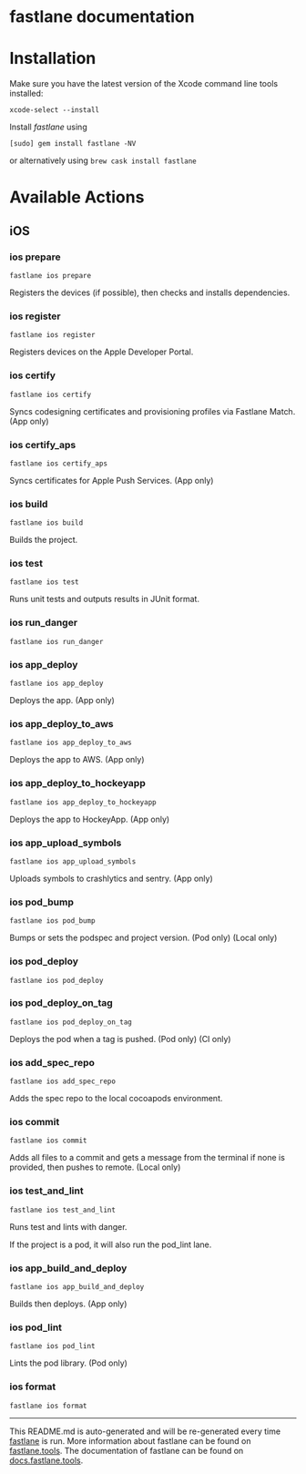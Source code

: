 fastlane documentation
================
# Installation

Make sure you have the latest version of the Xcode command line tools installed:

```
xcode-select --install
```

Install _fastlane_ using
```
[sudo] gem install fastlane -NV
```
or alternatively using `brew cask install fastlane`

# Available Actions
## iOS
### ios prepare
```
fastlane ios prepare
```
Registers the devices (if possible), then checks and installs dependencies.
### ios register
```
fastlane ios register
```
Registers devices on the Apple Developer Portal.
### ios certify
```
fastlane ios certify
```
Syncs codesigning certificates and provisioning profiles via Fastlane Match. (App only)
### ios certify_aps
```
fastlane ios certify_aps
```
Syncs certificates for Apple Push Services. (App only)
### ios build
```
fastlane ios build
```
Builds the project.
### ios test
```
fastlane ios test
```
Runs unit tests and outputs results in JUnit format.
### ios run_danger
```
fastlane ios run_danger
```

### ios app_deploy
```
fastlane ios app_deploy
```
Deploys the app. (App only)
### ios app_deploy_to_aws
```
fastlane ios app_deploy_to_aws
```
Deploys the app to AWS. (App only)
### ios app_deploy_to_hockeyapp
```
fastlane ios app_deploy_to_hockeyapp
```
Deploys the app to HockeyApp. (App only)
### ios app_upload_symbols
```
fastlane ios app_upload_symbols
```
Uploads symbols to crashlytics and sentry. (App only)
### ios pod_bump
```
fastlane ios pod_bump
```
Bumps or sets the podspec and project version. (Pod only) (Local only)
### ios pod_deploy
```
fastlane ios pod_deploy
```

### ios pod_deploy_on_tag
```
fastlane ios pod_deploy_on_tag
```
Deploys the pod when a tag is pushed. (Pod only) (CI only)
### ios add_spec_repo
```
fastlane ios add_spec_repo
```
Adds the spec repo to the local cocoapods environment.
### ios commit
```
fastlane ios commit
```
Adds all files to a commit and gets a message from the terminal if none is provided, then pushes to remote. (Local only)
### ios test_and_lint
```
fastlane ios test_and_lint
```
Runs test and lints with danger.

If the project is a pod, it will also run the pod_lint lane.
### ios app_build_and_deploy
```
fastlane ios app_build_and_deploy
```
Builds then deploys. (App only)
### ios pod_lint
```
fastlane ios pod_lint
```
Lints the pod library. (Pod only)
### ios format
```
fastlane ios format
```


----

This README.md is auto-generated and will be re-generated every time [fastlane](https://fastlane.tools) is run.
More information about fastlane can be found on [fastlane.tools](https://fastlane.tools).
The documentation of fastlane can be found on [docs.fastlane.tools](https://docs.fastlane.tools).
